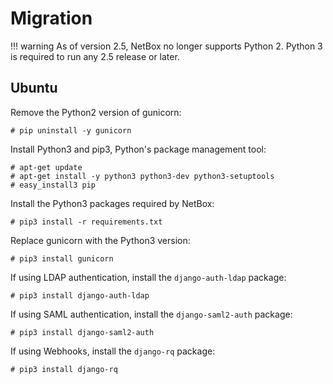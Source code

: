 # Migration

!!! warning
    As of version 2.5, NetBox no longer supports Python 2. Python 3 is required to run any 2.5 release or later.

## Ubuntu

Remove the Python2 version of gunicorn:

```no-highlight
# pip uninstall -y gunicorn
```

Install Python3 and pip3, Python's package management tool:

```no-highlight
# apt-get update
# apt-get install -y python3 python3-dev python3-setuptools
# easy_install3 pip
```

Install the Python3 packages required by NetBox:

```no-highlight
# pip3 install -r requirements.txt
```

Replace gunicorn with the Python3 version:

```no-highlight
# pip3 install gunicorn
```

If using LDAP authentication, install the `django-auth-ldap` package:

```no-highlight
# pip3 install django-auth-ldap
```

If using SAML authentication, install the `django-saml2-auth` package:

```no-highlight
# pip3 install django-saml2-auth
```

If using Webhooks, install the `django-rq` package:

```no-highlight
# pip3 install django-rq
```
